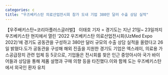 ```yaml
---
categories: c
title: "우즈베키스탄 의료산업전시회 참가 도내 기업 380만 달러 수출 상담 실적"
---
```

【우주배키스탄=코리아플러스글러벌】 이태호 기자 = 경기도는 지난 21일~ 23일까지 우즈베키스탄 현지에서 열린 ‘2022 우즈베키스탄 의료산업전시회(UzMed Expo 2022)’에 경기도 공동관을 구성하고 380만 달러 규모의 수출 상담 실적을 올렸다고 26일 밝혔다.도가 공동관을 구성해 해외 진출을 지원한 경기도 기업은 엑스레이, 의료용 가스공급장치 관련 업체 등 5곳으로, 기업들은 전시회를 찾은 인근 중앙아시아 국가 바이어들과 상담을 통해 제품 설명과 구매 의향 등을 타진했다.이와 함께 도는 우즈베키스탄에서 외국인 환자 유치